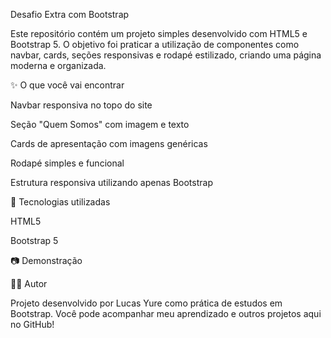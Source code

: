 Desafio Extra com Bootstrap

Este repositório contém um projeto simples desenvolvido com HTML5 e Bootstrap 5.
O objetivo foi praticar a utilização de componentes como navbar, cards, seções responsivas e rodapé estilizado, criando uma página moderna e organizada.

✨ O que você vai encontrar

Navbar responsiva no topo do site

Seção "Quem Somos" com imagem e texto

Cards de apresentação com imagens genéricas

Rodapé simples e funcional

Estrutura responsiva utilizando apenas Bootstrap

🚀 Tecnologias utilizadas

HTML5

Bootstrap 5

📷 Demonstração

👨‍💻 Autor

Projeto desenvolvido por Lucas Yure como prática de estudos em Bootstrap.
Você pode acompanhar meu aprendizado e outros projetos aqui no GitHub!
